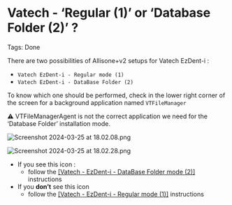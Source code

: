 # Vatech - ‘Regular (1)’ or ‘Database Folder (2)’ ?

Tags: Done

There are two possibilities of Allisone+v2 setups for Vatech EzDent-i : 

- `Vatech EzDent-i - Regular mode (1)`
- `Vatech EzDent-i - DataBase Folder (2)`

To know which one should be performed, check in the lower right corner of the screen for a background application named `VTFileManager` 

⚠️ VTFileManagerAgent is not the correct application we need for the ‘Database Folder’ installation mode.

![Screenshot 2024-03-25 at 18.02.08.png](Screenshot_2024-03-25_at_18.02.08.png)

![Screenshot 2024-03-25 at 18.02.28.png](Screenshot_2024-03-25_at_18.02.28%201.png)

- If you see this icon :
    - follow the [[Vatech - EzDent-i - DataBase Folder mode (2)]](Vatech%20-%20EzDent-i%20V5+%20-%20DataBase%20Folder%20mode%20(2)%20681bfb7daf994d07b0513c1bbff010ed.md) instructions
- If you **don’t** see this icon
    - follow the [[Vatech - EzDent-i - Regular mode (1)]](Vatech%20-%20EzDent-i%20-%20Regular%20mode%20(1)%20ddedb21c989a4c9e96c2fa463e83ebf6.md) instructions